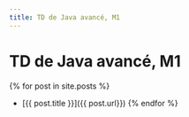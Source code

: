 ```yaml
---
title: TD de Java avancé, M1
---
```


TD de Java avancé, M1
=====================

{% for post in site.posts %}
- [{{ post.title }}]({{ post.url}})
{% endfor %}
